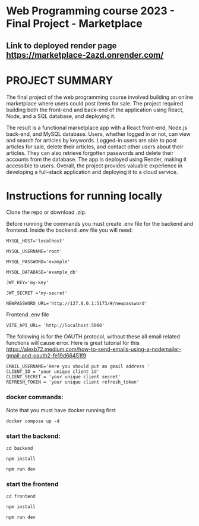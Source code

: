 # Web Programming course 2023 - Final Project - Marketplace

## Link to deployed render page https://marketplace-2azd.onrender.com/

# PROJECT SUMMARY
The final project of the web programming course involved building an online marketplace where users could post items for sale. The project required building both the front-end and back-end of the application using React, Node, and a SQL database, and deploying it.

The result is a functional marketplace app with a React front-end, Node.js back-end, and MySQL database. Users, whether logged in or not, can view and search for articles by keywords. Logged-in users are able to post articles for sale, delete their articles, and contact other users about their articles. They can also retrieve forgotten passwords and delete their accounts from the database. The app is deployed using Render, making it accessible to users. Overall, the project provides valuable experience in developing a full-stack application and deploying it to a cloud service.


# Instructions for running locally

Clone the repo or download .zip.


Before running the commands you must create .env file for the backend and frontend. Inside the backend .env file you will need:


```
MYSQL_HOST='localhost'

MYSQL_USERNAME='root'

MYSQL_PASSWORD='example'

MYSQL_DATABASE='example_db'

JWT_KEY='my-key'

JWT_SECRET ='my-secret'

NEWPASSWORD_URL='http://127.0.0.1:5173/#/newpassword'
```
Frontend .env file

```
VITE_API_URL= 'http://localhost:5000'
```


The following is for the OAUTH protocol, without these all email related functions will cause error.
Here is great tutorial for this https://alexb72.medium.com/how-to-send-emails-using-a-nodemailer-gmail-and-oauth2-fe19d66451f9

```
EMAIL_USERNAME='Here you should put an gmail address '
CLIENT_ID = 'your unique client id'
CLIENT_SECRET = 'your unique client secret'
REFRESH_TOKEN = 'your unique client refresh_token'
```



### docker commands:

 Note that you must have docker running first
 
 ```
docker compose up -d
 ```
 
 ### start the backend:
 
 ```
cd backend
 ```
 
 ```
npm install
 ```
 
 ```
npm run dev
 ```

### start the frontend

 ```
cd frontend
 ```
 
 ```
npm install
 ```
 
 ```
npm run dev
 ```

 
